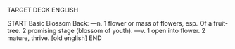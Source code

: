 TARGET DECK
ENGLISH

START
Basic
Blossom
Back: —n. 1 flower or mass of flowers, esp. Of a fruit-tree. 2 promising stage (blossom of youth). —v. 1 open into flower. 2 mature, thrive. [old english]
END
